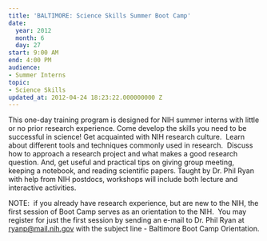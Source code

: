 ```yaml
---
title: 'BALTIMORE: Science Skills Summer Boot Camp'
date:
  year: 2012
  month: 6
  day: 27
start: 9:00 AM
end: 4:00 PM
audience:
- Summer Interns
topic:
- Science Skills
updated_at: 2012-04-24 18:23:22.000000000 Z
---
```

This one-day training program is designed for NIH summer interns with
little or no prior research experience. Come develop the skills you need
to be successful in science! Get acquainted with NIH research culture.
 Learn about different tools and techniques commonly used in research. 
Discuss how to approach a research project and what makes a good
research question. And, get useful and practical tips on giving group
meeting, keeping a notebook, and reading scientific papers. Taught by
Dr. Phil Ryan with help from NIH postdocs, workshops will include both
lecture and interactive activities.

NOTE:  if you already have research experience, but are new to the NIH,
the first session of Boot Camp serves as an orientation to the NIH.  You
may register for just the first session by sending an e-mail to Dr. Phil
Ryan at [ryanp@mail.nih.gov](mailto:ryanp@mail.nih.gov) with the subject
line - Baltimore Boot Camp Orientation.
